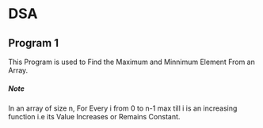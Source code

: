 # DSA
## Program 1 <br/>
This Program is used to Find the Maximum and Minnimum Element From an Array.<br />
##### Note<br/>
In an array of size n, For Every i from 0 to n-1 max till i is an increasing function i.e its Value Increases or Remains Constant.
